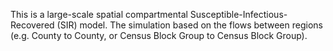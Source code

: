 This is a large-scale spatial compartmental Susceptible-Infectious-Recovered (SIR) model.
The simulation based on the flows between regions (e.g. County to County, or Census Block Group to Census Block Group).